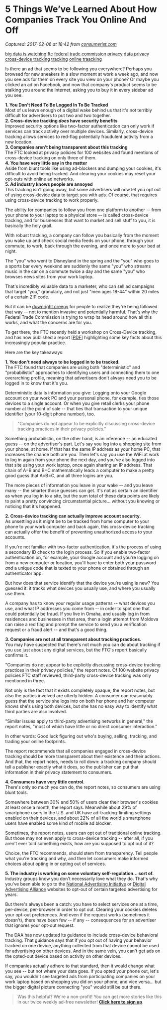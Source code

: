 # 5 Things We’ve Learned About How Companies Track You Online And Off

_Captured: 2017-02-06 at 18:42 from [consumerist.com](https://consumerist.com/2017/01/25/5-things-weve-learned-about-how-companies-track-you-online-and-off/)_

[big data is watching](https://consumerist.com/tag/big-data-is-watching/) [ftc](https://consumerist.com/tag/ftc/) [federal trade commission](https://consumerist.com/tag/federal-trade-commission/) [privacy](https://consumerist.com/tag/privacy/) [data privacy](https://consumerist.com/tag/data-privacy/) [cross-device tracking](https://consumerist.com/tag/cross-device-tracking/) [tracking](https://consumerist.com/tag/tracking/) [online traacking](https://consumerist.com/tag/online-traacking/)

Is there an ad that seems to be following you everywhere? Perhaps you browsed for new sneakers in a slow moment at work a week ago, and now you see ads for them on every site you view on your phone? Or maybe you clicked an ad on Facebook, and now that company's product seems to be stalking you around the internet, asking you to buy it in every sidebar ad you see.

**1\. You Don't Need To Be Logged In To Be Tracked**  
Most of us leave enough of a digital wake behind us that it's not terribly difficult for advertisers to put two and two together.  
**2\. Cross-device tracking _does_ have security benefits**  
Improved security options like two-factor authentication can only work if services can track activity over multiple devices. Similarly, cross-device tracking allows services to red-flag potentially fraudulent activity from a new location.  
**3\. Companies aren't being transparent about this tracking**  
The FTC looked at privacy policies for 100 websites and found mentions of cross-device tracking on only three of them.  
**4\. You have very little say in the matter**  
Aside from blunt tools like using ad-blockers and dumping your cookies, it's difficult to avoid being tracked. And clearing your cookies may reset your opt-outs with online ad networks.  
**5\. Ad industry knows people are annoyed**  
This tracking isn't going away, but some advertisers will now let you opt out of using cross-device data to target you with ads. Of course, that requires using cross-device tracking to work properly.

The ability for companies to follow you from one platform to another -- from your phone to your laptop to a physical store -- is called cross-device tracking, and for businesses that want to market and sell stuff to you, it is basically the holy grail.

With robust tracking, a company can follow you basically from the moment you wake up and check social media feeds on your phone, through your commute, to work, back through the evening, and once more to your bed at night.

The "you" who went to Disneyland in the spring and the "you" who goes to a sports bar every weekend are suddenly the same "you" who streams music in the car on a commute twice a day and the same "you" who browses news sites from your work laptop.

That's incredibly valuable data to a marketer, who can sell ad campaigns that target "you," granularly, and not just "men ages 18-44" within 20 miles of a certain ZIP code.

But it can be [downright creepy](https://consumerist.com/2017/01/17/you-dont-care-about-your-friends-data-and-4-other-things-we-learned-from-privacy-experts/) for people to realize they're being followed that way -- not to mention invasive and potentially harmful. That's why the Federal Trade Commission is trying to wrap its head around how all this works, and what the concerns are for you.

To get there, the FTC recently held a workshop on Cross-Device tracking, and has now published a report [[PDF](https://consumermediallc.files.wordpress.com/2017/01/ftc_cross-device_tracking_report_1-23-17.pdf)] highlighting some key facts about this increasingly popular practice.

Here are the key takeaways:

**1\. You don't need always to be logged in to be tracked.**  
The FTC found that companies are using both "deterministic" and "probabilistic" approaches to identifying users and connecting them to one overarching profile, meaning that advertisers don't always need you to be logged in to know that it's you.

Deterministic data is information you give: Logging onto your Google account on your work PC and your personal phone, for example, ties those devices to a single account. Or when you give retail clerks your phone number at the point of sale -- that ties that transaction to your unique identifier (your 10-digit phone number), too.

> "Companies do not appear to be explicitly discussing cross-device tracking practices in their privacy policies."

Something probabilistic, on the other hand, is an inference -- an educated guess -- on the advertiser's part. Let's say you log into a shopping site from your phone, at home. If that has the same IP address as your home PC, that increases the chance both are you. Then let's say you use the WiFi at work to log in again from your phone the next day, and you've also logged into that site using your work laptop, once again sharing an IP address. That chain of A=B and B=C mathematically leads a computer to make a pretty good guess that A=B=C, and all three logins are you.

The more pieces of information you leave in your wake -- and you leave many -- the smarter those guesses can get. It's not as certain an identifier as when you log in to a site, but the sum total of these data points are likely to paint a pretty convincing circumstantial picture… without you knowing or noticing that it's happened.

**2\. Cross-device tracking can actually improve account security.**  
As unsettling as it might be to be tracked from home computer to your phone to your work computer and back again, this cross-device tracking can actually offer the benefit of preventing unauthorized access to your accounts.

If you're not familiar with two-factor authentication, it's the process of using a secondary ID check to the login process. So if you enable two-factor authentication on, for example, your Google account and you're logging on from a new computer or location, you'll have to enter both your password _and_ a unique code that is texted to your phone or obtained through an authenticator app.

But how does that service identify that the device you're using is new? You guessed it: it tracks what devices you usually use, and where you usually use them.

A company has to know your regular usage patterns -- what devices you use, and what IP addresses you come from -- in order to spot one that could potentially be fraud. If you live in Omaha, and usually log in from residences and businesses in that area, then a login attempt from Moldova can raise a red flag and prompt the service to send you a verification request or a fraud alert -- and that's a good thing.

**3\. Companies are not at all transparent about tracking practices.**  
You may have suspected that there's not much you can do about tracking if you use just about any digital services, but the FTC's report basically confirms it.

"Companies do not appear to be explicitly discussing cross-device tracking practices in their privacy policies," the report notes. Of 100 website privacy policies FTC staff reviewed, third-party cross-device tracking was only mentioned in three.

Not only is the fact that it exists completely opaque, the report notes, but also the parties involved are utterly hidden. A consumer can reasonably guess that the service she logs into on both her phone and her computer knows she's using both devices, but she has no easy way to identify what third parties are also involved.

"Similar issues apply to third-party advertising networks in general," the report notes, "most of which have little or no direct consumer interaction."

In other words: Good luck figuring out who's buying, selling, tracking, and trading your online footprints.

The report recommends that all companies engaged in cross-device tracking should be more transparent about their existence and their actions. And that, the report notes, needs to roll down: a tracking company should tell a publisher exactly what it does, so the publisher can put that information in their privacy statement to consumers.

**4\. Consumers have very little control.**  
There's only so much you can do, the report notes, so consumers are using blunt tools.

Somewhere between 30% and 50% of users clear their browser's cookies at least once a month, the report says. Meanwhile about 29% of smartphone users in the U.S. and UK have ad-tracking-limiting settings enabled on their devices, and about 22% of all the world's smartphone users have enabled some kind of mobile ad blocker.

Sometimes, the report notes, users can opt out of traditional online tracking. But those may not even apply to cross-device tracking -- after all, if you aren't ever told something exists, how are you supposed to opt out of it?

Choice, the FTC recommends, should stem from transparency. Tell people what you're tracking and why, and then let consumers make informed choices about opting in or opting out of services.

**5\. The industry is working on some voluntary self-regulation… sort of.**  
Industry groups know you don't necessarily love what they do. That's why you've been able to go to the [National Advertising Initiative](http://www.networkadvertising.org/choices/) or [Digital Advertising Alliance](http://www.aboutads.info/choices/) websites to opt-out of certain targeted advertising for years.

But there's always been a catch: you have to select services one at a time, per-device, per-browser in order to opt out. Clearing your cookies deletes your opt-out preferences. And even if the request works (sometimes it doesn't), there have been few -- if any -- consequences for an advertiser that ignores your opt-out request.

The DAA has now updated its guidance to include cross-device behavioral tracking. That guidance says that if you opt out of having your behavior tracked on one device, anything collected from that device cannot be used for advertising on other devices. And in the same vein, you can't get ads on the opted-out device based on activity on other devices.

If companies actually adhere to that standard, then it would change what you see -- but not where your data goes. If you opted your phone out, let's say, you wouldn't see targeted ads from participating companies on your work laptop based on shopping you did on your phone, and vice versa… but the bigger digital picture connecting "you" would still be out there.

> Was this helpful? We're a non-profit! You can get more stories like this in our twice weekly ad-free newsletter! **[Click here to sign up](http://con.st/Va2RdZV)**.
